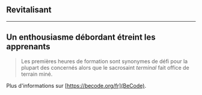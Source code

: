 ## Revitalisant

---
Un enthousiasme débordant étreint les apprenants
---

>Les premières heures de formation sont synonymes de défi pour la plupart des concernés alors que le sacrosaint *terminal* fait office de terrain miné.

Plus d'informations sur [https://becode.org/fr](BeCode).
